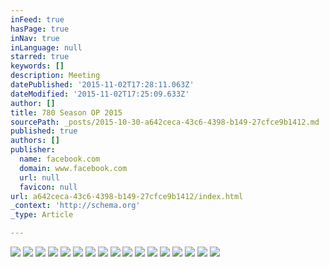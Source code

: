 ```yaml
---
inFeed: true
hasPage: true
inNav: true
inLanguage: null
starred: true
keywords: []
description: Meeting
datePublished: '2015-11-02T17:28:11.063Z'
dateModified: '2015-11-02T17:25:09.633Z'
author: []
title: 780 Season OP 2015
sourcePath: _posts/2015-10-30-a642ceca-43c6-4398-b149-27cfce9b1412.md
published: true
authors: []
publisher:
  name: facebook.com
  domain: www.facebook.com
  url: null
  favicon: null
url: a642ceca-43c6-4398-b149-27cfce9b1412/index.html
_context: 'http://schema.org'
_type: Article

---
```

![](https://scontent-ord1-1.xx.fbcdn.net/hphotos-xaf1/v/t1.0-9/11139004_1581838595424400_4478193111719278496_n.jpg?oh=2620fc74e0d066a7e4dec9b30ba38b6a&oe=56B393D5)
![](https://the-grid-user-content.s3-us-west-2.amazonaws.com/99325f85-d5e9-4ebf-ad4c-8cbe22002dcd.jpg)
![](https://the-grid-user-content.s3-us-west-2.amazonaws.com/f7881e99-4e06-440e-903b-c66f3692fa77.jpg)
![](https://the-grid-user-content.s3-us-west-2.amazonaws.com/24a603a9-7313-482e-b1d5-18a4fcc5ffa9.jpg)
![](https://the-grid-user-content.s3-us-west-2.amazonaws.com/0f72cd72-6c20-4ca6-a5bf-6c5ed2f535c6.jpg)
![](https://the-grid-user-content.s3-us-west-2.amazonaws.com/feb99846-18e3-41dc-8cda-395455f6757e.jpg)
![](https://the-grid-user-content.s3-us-west-2.amazonaws.com/51963655-bf5a-4b2d-a359-4504a3ddd93e.jpg)
![](https://the-grid-user-content.s3-us-west-2.amazonaws.com/12f1085d-001d-41d0-bde7-d0db6f3a3891.jpg)
![](https://the-grid-user-content.s3-us-west-2.amazonaws.com/4fbf301d-f74f-459a-aead-da26310c0233.jpg)
![](https://the-grid-user-content.s3-us-west-2.amazonaws.com/5ebf27db-4026-46fc-ae83-f1dceec14628.jpg)
![](https://the-grid-user-content.s3-us-west-2.amazonaws.com/82c26313-6f31-4da9-afd7-967871fea317.jpg)
![](https://the-grid-user-content.s3-us-west-2.amazonaws.com/43f58719-eaed-48a0-acdd-c02f9d7c8be8.jpg)
![](https://the-grid-user-content.s3-us-west-2.amazonaws.com/d582f32d-2796-4327-88af-64075117672c.jpg)
![](https://the-grid-user-content.s3-us-west-2.amazonaws.com/bd5e2710-ed42-4a4b-b94f-46ee3ab390b6.jpg)
![](https://the-grid-user-content.s3-us-west-2.amazonaws.com/c88d95a2-edce-4291-b90f-6c633250a547.jpg)
![](https://the-grid-user-content.s3-us-west-2.amazonaws.com/de8766d4-5cc8-4825-bd20-b2687a518a43.jpg)
![](https://the-grid-user-content.s3-us-west-2.amazonaws.com/da0b2021-1760-4063-b7a4-4cbbfa6fb953.jpg)